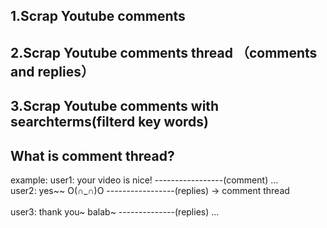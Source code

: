## 1.Scrap Youtube comments
## 2.Scrap Youtube comments thread （comments and replies）
## 3.Scrap Youtube comments with searchterms(filterd key words)


## What is comment thread?
example:
user1: your video is nice! -----------------(comment)  ...<br />
    user2: yes~~ O(∩_∩)O   -----------------(replies)     →   comment thread  <br />      
    user3: thank you~ balab~  --------------(replies)  ...<br />

